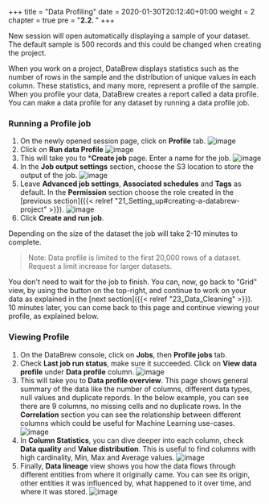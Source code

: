 +++
title = "Data Profiling"
date = 2020-01-30T20:12:40+01:00
weight = 2
chapter = true
pre = "<b>2.2. </b>"
+++

New session will open automatically displaying a sample of your dataset. The default sample is 500 records and this could be changed when creating the project. 

When you work on a project, DataBrew displays statistics such as the number of rows in the sample and the distribution of unique values in each column. These statistics, and many more, represent a profile of the sample. When you profile your data, DataBrew creates a report called a data profile. You can make a data profile for any dataset by running a data profile job.



### Running a Profile job

  

1. On the newly opened session page, click on **Profile** tab.
   ![image](/databrew_img/databrew_profile.png)
2. Click on **Run data Profile**
   ![image](/databrew_img/databrew_profile1.png)
3. This will take you to ***Create job** page. Enter a name for the job.
   ![image](/databrew_img/databrew_profile2.png)
4. In the **Job output settings** section, choose the S3 location to store the output of the job.
   ![image](/databrew_img/databrew_profile3.png)
5. Leave **Advanced job settings**, **Associated schedules** and **Tags** as default. In the **Permission** section choose the role created in the [previous section]({{< relref "21_Setting_up#creating-a-databrew-project" >}}).
   ![image](/databrew_img/databrew_profile4.png)
6. Click **Create and run job**.

Depending on the size of the dataset the job will take 2-10 minutes to complete.
> Note: Data profile is limited to the first 20,000 rows of a dataset. Request a limit increase for larger datasets.

You don't need to wait for the job to finish. You can, now, go back to "Grid" view, by using the button on the top-right, and continue to work on your data as explained in the [next section]({{< relref "23_Data_Cleaning" >}}). 10 minutes later, you can come back to this page and continue viewing your profile, as explained below.
### Viewing Profile


1. On the DataBrew console, click on **Jobs**, then **Profile jobs** tab.
2. Check **Last job run status**, make sure it succeeded. Click on **View data profile** under **Data profile** column.
   ![image](/databrew_img/databrew_profile5.png)
3. This will take you to **Data profile overview**. This page shows general summary of the data like the number of columns, different data types, null values and duplicate repords. In the below example, you can see there are 9 columns, no missing cells and no duplicate rows. In the **Correlation** section you can see the relationship between different columns which could be useful for Machine Learning use-cases.
   ![image](/databrew_img/databrew_profile6.png)
4. In **Column Statistics**, you can dive deeper into each column, check **Data quality** and **Value distribution**. This is useful to find columns with high cardinality, Min, Max and Average values.
   ![image](/databrew_img/databrew_profile7.png)
5. Finally, **Data lineage** view shows you how the data flows through different entities from where it originally came. You can see its origin, other entities it was influenced by, what happened to it over time, and where it was stored.
   ![image](/databrew_img/databrew_profile8.png)
   


